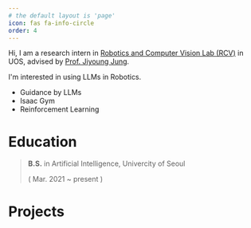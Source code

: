 ```yaml
---
# the default layout is 'page'
icon: fas fa-info-circle
order: 4
---
```




Hi, I am a research intern in [Robotics and Computer Vision Lab (RCV)](https://sites.google.com/view/rcvuos/home) in UOS, advised by [Prof. Jiyoung Jung](https://sites.google.com/view/rcvuos/Members/professor-personal-page?authuser=0).



I'm interested in using LLMs in Robotics.

- Guidance by LLMs
- Isaac Gym
- Reinforcement Learning



# Education

> **B.S.** in Artificial Intelligence, Univercity of Seoul
>
> ( Mar. 2021 ~ present )





# Projects

